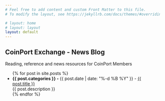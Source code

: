```yaml
---
# Feel free to add content and custom Front Matter to this file.
# To modify the layout, see https://jekyllrb.com/docs/themes/#overriding-theme-defaults

# layout: home
# layout: layout
layout: default
---
```


## CoinPort Exchange - News Blog

Reading, reference and news resources for CoinPort Members
    <script>
      document.write('<br />' + document.location + '<br />');
      const queryString = window.location.search;
      const urlParams = new URLSearchParams(queryString);
      const theme = urlParams.get('theme');
      const className = theme == 'dark-mode' ? 'dark-mode' : 'light-mode';
      document.body.classList.toggle(className);
      console.log(theme);
    </script>
<ul>
  {% for post in site.posts %}
    <li>
      <b>{{ post.categories }} - </b> {{ post.date  | date: "%-d %B %Y" }} - <a href="{{ post.url }}?theme=dark-mode">{{ post.title }}</a><br />
      {{ post.description }}<br />
    </li>
  {% endfor %}
</ul>
